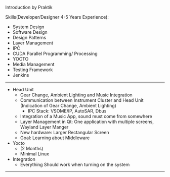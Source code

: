 Introduction by Praktik

Skills(Developer/Designer 4-5 Years Experience): 
- System Design
- Software Design
- Design Patterns
- Layer Management
- IPC
- CUDA Parallel Programming/ Processing
- YOCTO
- Media Management
- Testing Framework
- Jenkins
-------
- Head Unit
	- Gear Change, Ambient Lighting and Music Integration
	- Communication between Instrument Cluster and Head Unit (Indication of Gear Change, Ambient Lighting)
		- IPC Stack: VSOME/IP, AutoSAR, Dbus
	- Integration of a Music App, sound must come from somewhere
	- Layer Management in Qt: One application with multiple screens, Wayland Layer Manger
	- New hardware: Larger Rectangular Screen
	- Goal: Learning about Middleware
- Yocto
	- (2 Months)
	- Minimal Linux
- Integration
	- Everything Should work when turning on the system
-------

